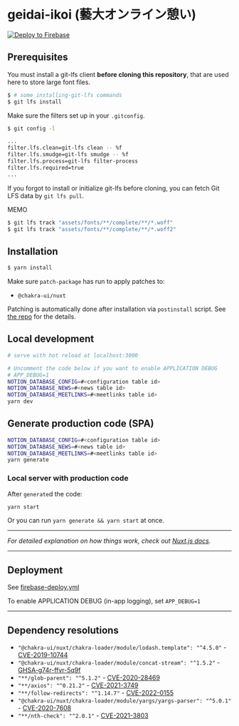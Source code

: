 # geidai-ikoi (藝大オンライン憩い)
[![Deploy to Firebase](https://github.com/MaySoMusician/geidai-ikoi/actions/workflows/firebase-deploy.yml/badge.svg)](https://github.com/MaySoMusician/geidai-ikoi/actions/workflows/firebase-deploy.yml)

## Prerequisites 

You must install a git-lfs client **before cloning this repository**, that are used here to store large font files.

```bash
$ # some installing-git-lfs commands
$ git lfs install
```

Make sure the filters set up in your `.gitconfig`.
```bash
$ git config -l

...
filter.lfs.clean=git-lfs clean -- %f
filter.lfs.smudge=git-lfs smudge -- %f
filter.lfs.process=git-lfs filter-process
filter.lfs.required=true
...

```

If you forgot to install or initialize git-lfs before cloning, you can fetch Git LFS data by `git lfs pull`.

MEMO
```bash
$ git lfs track "assets/fonts/**/complete/**/*.woff"
$ git lfs track "assets/fonts/**/complete/**/*.woff2"
```

## Installation

```bash
$ yarn install
```

Make sure `patch-package` has run to apply patches to:
 - `@chakra-ui/nuxt`

Patching is automatically done after installation via `postinstall` script. See [the repo](https://github.com/ds300/patch-package) for the details.

## Local development

```bash
# serve with hot reload at localhost:3000

# Uncomment the code below if you want to enable APPLICATION DEBUG
# APP_DEBUG=1
NOTION_DATABASE_CONFIG=#<configuration table id>
NOTION_DATABASE_NEWS=#<news table id>
NOTION_DATABASE_MEETLINKS=#<meetlinks table id>
yarn dev
```

## Generate production code (SPA)

```bash
NOTION_DATABASE_CONFIG=#<configuration table id>
NOTION_DATABASE_NEWS=#<news table id>
NOTION_DATABASE_MEETLINKS=#<meetlinks table id>
yarn generate
```


### Local server with production code
After `generate`d the code:
```bash
yarn start
```
Or you can run `yarn generate && yarn start` at once.

---

*For detailed explanation on how things work, check out [Nuxt.js docs](https://nuxtjs.org).*

---

## Deployment

See [firebase-deploy.yml](.github/workflows/firebase-deploy.yml)

To enable APPLICATION DEBUG (in-app logging), set `APP_DEBUG=1`

---

## Dependency resolutions

- `"@chakra-ui/nuxt/chakra-loader/module/lodash.template": "^4.5.0"` - [CVE-2019-10744](https://github.com/advisories/GHSA-jf85-cpcp-j695)
- `"@chakra-ui/nuxt/chakra-loader/module/concat-stream": "^1.5.2"` - [GHSA-g74r-ffvr-5q9f](https://github.com/advisories/GHSA-g74r-ffvr-5q9f)
- `"**/glob-parent": "^5.1.2"` - [CVE-2020-28469](https://github.com/advisories/GHSA-ww39-953v-wcq6)
- `"**/axios": "^0.21.2"` - [CVE-2021-3749](https://github.com/advisories/GHSA-cph5-m8f7-6c5x)
- `"**/follow-redirects": "^1.14.7"` - [CVE-2022-0155](https://github.com/advisories/GHSA-74fj-2j2h-c42q)
- `"@chakra-ui/nuxt/chakra-loader/module/yargs/yargs-parser": "^5.0.1"` - [CVE-2020-7608](https://github.com/advisories/GHSA-p9pc-299p-vxgp)
- `"**/nth-check": "^2.0.1"` - [CVE-2021-3803](https://github.com/advisories/GHSA-rp65-9cf3-cjxr)
